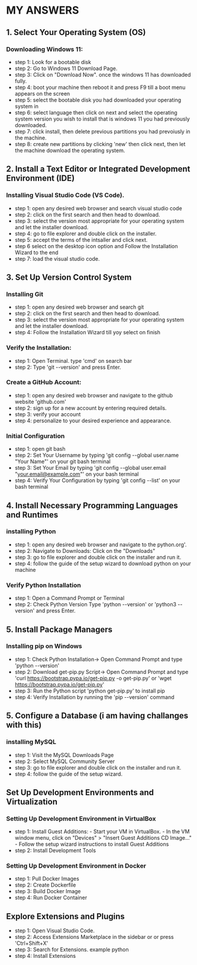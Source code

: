 # MY ANSWERS
## 1. Select Your Operating System (OS)
### Downloading Windows 11:

- step 1: Look for a bootable disk
- step 2: Go to Windows 11 Download Page.
- step 3: Click on "Download Now". once the windows 11 has downloaded fully.
- step 4: boot your machine then reboot it and press F9 till a boot menu appears on the screen
- step 5: select the bootable disk you had downloaded your operating system in
- step 6: select language then click on next and select the operating system version you wish to install that is windows 11 you had previously downloaded.
- step 7: click install, then delete previous partitions you had prevoiusly in the machine.
- step 8: create new partitions by clicking 'new' then click next, then let the machine download the operating system.

## 2. Install a Text Editor or Integrated Development Environment (IDE)
### Installing Visual Studio Code (VS Code).
- step 1: open any desired web browser and search visual studio code
- step 2: click on the first search and then head to download.
- step 3: select the version most appropriate for your operating system and let the installer download.
- step 4: go to file explorer and double click on the installer. 
- step 5: accept the terms of the intsaller and click next.
- step 6 select on the desktop icon option and Follow the Installation Wizard to the end
- step 7: load the visual studio code.

## 3. Set Up Version Control System
### Installing Git
- step 1: open any desired web browser and search git
- step 2: click on the first search and then head to download.
- step 3: select the version most appropriate for your operating system and let the installer download.
- step 4: Follow the Installation Wizard till yoy select on finish

### Verify the Installation:
- step 1: Open Terminal. type 'cmd' on search bar
- step 2: Type 'git --version' and press Enter. 

### Create a GitHub Account:
- step 1: open any desired web browser and navigate to the github website 'github.com'
- step 2: sign up for a new account by entering required details.
- step 3: verify your account 
- step 4: personalize to your desired experience and appearance. 

### Initial Configuration
- step 1: open git bash
- step 2: Set Your Username by typing 'git config --global user.name "Your Name"' on your git bash terminal
- step 3: Set Your Email by typing 'git config --global user.email "your.email@example.com"' on your bash terminal
- step 4: Verify Your Configuration by typing 'git config --list' on your bash terminal

## 4. Install Necessary Programming Languages and Runtimes
### installing Python
- step 1: open any desired web browser and navigate to the python.org'.
- step 2: Navigate to Downloads: Click on the "Downloads" 
- step 3: go to file explorer and double click on the installer and run it. 
- step 4: follow the guide of the setup wizard to download python on your machine

### Verify Python Installation
- step 1: Open a Command Prompt or Terminal
- step 2: Check Python Version Type 'python --version' or 'python3 --version' and press Enter.

## 5. Install Package Managers
### Installing pip on Windows
- step 1: Check Python Installation-> Open Command Prompt and type 'python --version'
- step 2: Download get-pip.py Script-> Open Command Prompt and type 'curl https://bootstrap.pypa.io/get-pip.py -o get-pip.py' or 'wget https://bootstrap.pypa.io/get-pip.py'
- step 3: Run the Python script 'python get-pip.py' to install pip
- step 4: Verify Installation by running the 'pip --version' command

## 5. Configure a Database (i am having challanges with this)
### installing MySQL
- step 1: Visit the MySQL Downloads Page
- step 2: Select MySQL Community Server
- step 3: go to file explorer and double click on the installer and run it.
- step 4: follow the guide of the setup wizard.

## Set Up Development Environments and Virtualization
### Setting Up Development Environment in VirtualBox
- step 1: Install Guest Additions:
      - Start your VM in VirtualBox.
      - In the VM window menu, click on "Devices" > "Insert Guest Additions CD Image..."
      - Follow the setup wizard instructions to install Guest Additions
- step 2: Install Development Tools
### Setting Up Development Environment in Docker
- step 1: Pull Docker Images
- step 2: Create Dockerfile
- step 3: Build Docker Image
- step 4: Run Docker Container

## Explore Extensions and Plugins
- step 1: Open Visual Studio Code.
- step 2: Access Extensions Marketplace in the sidebar or or press 'Ctrl+Shift+X'
- step 3: Search for Extensions. example python
- step 4: Install Extensions







